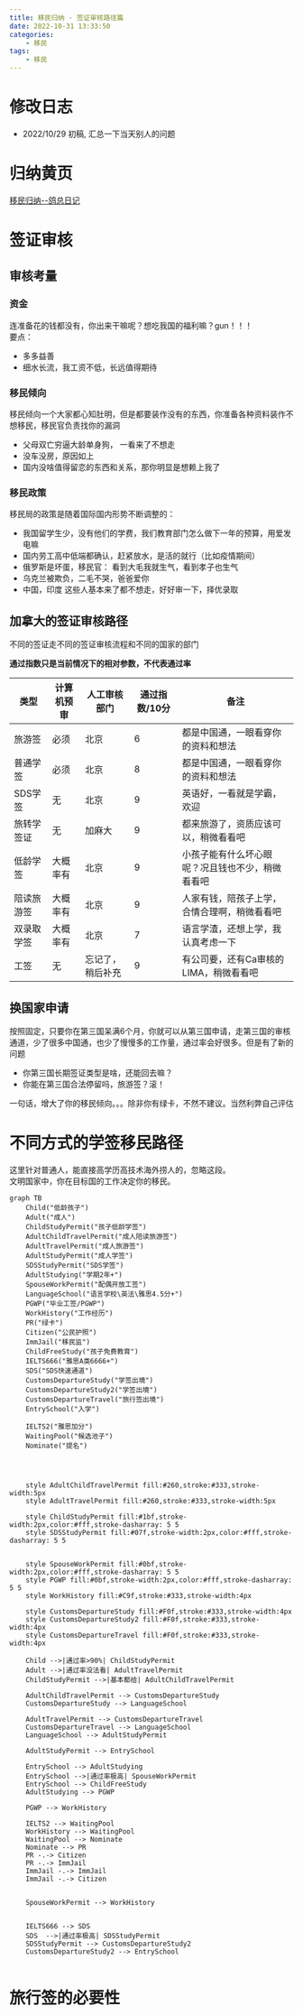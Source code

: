 ```yaml
---
title: 移民归纳 - 签证审核路径篇
date: 2022-10-31 13:33:50
categories:
    - 移民
tags:
    - 移民
---
```

<!-- toc -->

# 修改日志
* 2022/10/29 初稿, 汇总一下当天别人的问题

# 归纳黄页
[移民归纳--鸽总日记](/2022/10/28/imm-geziwang-roadmap/)


# 签证审核

## 审核考量


### 资金
连准备花的钱都没有，你出来干嘛呢？想吃我国的福利嘛？gun！！！  
要点：
- 多多益善
- 细水长流，我工资不低，长远值得期待

### 移民倾向
移民倾向一个大家都心知肚明，但是都要装作没有的东西，你准备各种资料装作不想移民，移民官负责找你的漏洞
- 父母双亡穷逼大龄单身狗， 一看来了不想走
- 没车没房，原因如上
- 国内没啥值得留恋的东西和关系，那你明显是想赖上我了

### 移民政策
移民局的政策是随着国际国内形势不断调整的：

- 我国留学生少，没有他们的学费，我们教育部门怎么做下一年的预算，用爱发电嘛
- 国内劳工高中低端都确认，赶紧放水，是活的就行（比如疫情期间）
- 俄罗斯是坏蛋，移民官： 看到大毛我就生气，看到孝子也生气
- 乌克兰被欺负，二毛不哭，爸爸爱你
- 中国，印度 这些人基本来了都不想走，好好审一下，择优录取


## 加拿大的签证审核路径

不同的签证走不同的签证审核流程和不同的国家的部门

**通过指数只是当前情况下的相对参数，不代表通过率**

| 类型 | 计算机预审 | 人工审核部门 | 通过指数/10分 | 备注 |
| --- | --- | --- | --- | ---|
| 旅游签 | 必须 | 北京 | 6 |都是中国通，一眼看穿你的资料和想法 |
| 普通学签 | 必须 | 北京 | 8 |都是中国通，一眼看穿你的资料和想法 |
| SDS学签 | 无 | 北京 | 9 | 英语好，一看就是学霸，欢迎 |
| 旅转学签证 | 无 | 加麻大 | 9 | 都来旅游了，资质应该可以，稍微看看吧 |
| 低龄学签 | 大概率有 | 北京 | 9 |小孩子能有什么坏心眼呢？况且钱也不少，稍微看看吧 |
| 陪读旅游签 | 大概率有 | 北京 | 9 |人家有钱，陪孩子上学，合情合理啊，稍微看看吧 |
| 双录取学签 | 大概率有 | 北京 | 7 |语言学渣，还想上学，我认真考虑一下 |
| 工签 | 无 | 忘记了，稍后补充 | 9 |有公司要，还有Ca审核的LIMA，稍微看看吧 |


## 换国家申请
按照固定，只要你在第三国呆满6个月，你就可以从第三国申请，走第三国的审核通道，少了很多中国通，也少了慢慢多的工作量，通过率会好很多。但是有了新的问题

- 你第三国长期签证类型是啥，还能回去嘛？
- 你能在第三国合法停留吗，旅游签？滚！


一句话，增大了你的移民倾向。。。除非你有绿卡，不然不建议。当然利弊自己评估



# 不同方式的学签移民路径
这里针对普通人，能直接高学历高技术海外捞人的，忽略这段。  
文明国家中，你在目标国的工作决定你的移民。
```mermaid
graph TB
    Child("低龄孩子")
    Adult("成人")
    ChildStudyPermit("孩子低龄学签")
    AdultChildTravelPermit("成人陪读旅游签")
    AdultTravelPermit("成人旅游签")
    AdultStudyPermit("成人学签")
    SDSStudyPermit("SDS学签")
    AdultStudying("学期2年+")
    SpouseWorkPermit("配偶开放工签")
    LanguageSchool("语言学校\英法\雅思4.5分+")
    PGWP("毕业工签/PGWP")
    WorkHistory("工作经历")
    PR("绿卡")
    Citizen("公民护照")
    ImmJail("移民监")
    ChildFreeStudy("孩子免费教育")
    IELTS666("雅思A类6666+")
    SDS("SDS快速通道")
    CustomsDepartureStudy("学签出境")
    CustomsDepartureStudy2("学签出境")
    CustomsDepartureTravel("旅行签出境")
    EntrySchool("入学")

    IELTS2("雅思加分")
    WaitingPool("候选池子")
    Nominate("提名")




    style AdultChildTravelPermit fill:#260,stroke:#333,stroke-width:5px
    style AdultTravelPermit fill:#260,stroke:#333,stroke-width:5px

    style ChildStudyPermit fill:#1bf,stroke-width:2px,color:#fff,stroke-dasharray: 5 5
    style SDSStudyPermit fill:#07f,stroke-width:2px,color:#fff,stroke-dasharray: 5 5


    style SpouseWorkPermit fill:#0bf,stroke-width:2px,color:#fff,stroke-dasharray: 5 5
    style PGWP fill:#0bf,stroke-width:2px,color:#fff,stroke-dasharray: 5 5
    style WorkHistory fill:#C9f,stroke:#333,stroke-width:4px

    style CustomsDepartureStudy fill:#F0f,stroke:#333,stroke-width:4px
    style CustomsDepartureStudy2 fill:#F0f,stroke:#333,stroke-width:4px
    style CustomsDepartureTravel fill:#F0f,stroke:#333,stroke-width:4px

    Child -->|通过率>90%| ChildStudyPermit 
    Adult -->|通过率没法看| AdultTravelPermit 
    ChildStudyPermit -->|基本都给| AdultChildTravelPermit
     
    AdultChildTravelPermit --> CustomsDepartureStudy
    CustomsDepartureStudy --> LanguageSchool

    AdultTravelPermit --> CustomsDepartureTravel
    CustomsDepartureTravel --> LanguageSchool
    LanguageSchool --> AdultStudyPermit

    AdultStudyPermit --> EntrySchool

    EntrySchool --> AdultStudying
    EntrySchool -->|通过率极高| SpouseWorkPermit
    EntrySchool --> ChildFreeStudy
    AdultStudying --> PGWP
    
    PGWP --> WorkHistory

    IELTS2 --> WaitingPool 
    WorkHistory --> WaitingPool
    WaitingPool --> Nominate
    Nominate --> PR
    PR -.-> Citizen
    PR -.-> ImmJail
    ImmJail -.-> ImmJail
    ImmJail -.-> Citizen

    
    SpouseWorkPermit --> WorkHistory
    

    IELTS666 --> SDS
    SDS  -->|通过率极高| SDSStudyPermit
    SDSStudyPermit --> CustomsDepartureStudy2
    CustomsDepartureStudy2 --> EntrySchool


```
# 旅行签的必要性

